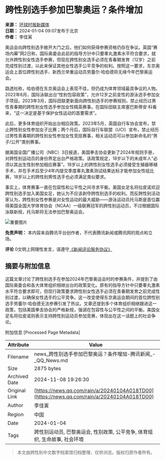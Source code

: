 # 跨性别选手参加巴黎奥运？条件增加

**来源：** [环球时报新媒体](https://news.qq.com/omn/author/8QMc2Hpb6Y0avzje)  
**日期：** 2024-01-04 09:07发布于北京  
**作者：** 李佳寅

奥运会向跨性别选手敞开大门之后，他们如何获得参赛资格仍存在争议。英国“赛场内幕”网2日称，国际奥委会此前的指导方针中只要睾丸激素水平符合要求，就允许跨性别女性选手参赛，但现在跨性别女选手必须在青春期发育（12岁）之前完成性别过渡，以此来保证其他女性选手公平竞争的权利。按照这一要求，东京奥运会上首位跨性别选手、新西兰举重运动员劳蕾尔·哈伯德将无缘今年巴黎奥运会。

路透社称，哈伯德在东京奥运会上表现不佳，但仍成为体育领域最具争议的人物。2022年6月，国际泳联出台“性别包容政策”，允许12岁之前变性的游泳选手参加女子项目。2023年3月，国际田联更新面向跨性别选手的参赛规则，禁止经历过男性青春期的跨性别女性选手参加女性精英赛事。在国际田联主席塞巴斯蒂安·科看来，“这一决定是基于保护女性运动的首要需求”。

此后，更多体育组织开始出台相应政策。2023年5月，英国自行车协会宣布，禁止跨性别女性参加女子比赛；两个月后，国际自行车联盟（UCI）宣布，禁止经历过男性青春期的跨性别女性参加女性竞技赛事，相关运动员可以参加新命名的“男子/公开”类别赛事。

据美国全国广播公司（NBC）3日报道，美国拳击协会更新了2024年规则手册，对跨性别运动员的身份界定出台严格政策。该政策规定，18岁以下的未成年人“必须以其出生性别参加相应赛事”。18岁以上的跨性别女性选手必须接受生殖器移植手术，并在手术后至少4年内提交季度睾丸激素测试结果达标才能参加女性组比赛，18岁以上的跨性别男性选手也必须满足类似要求。

事实上，体育赛事一直在包容性和公平性之间寻求平衡。美国女足名将拉皮诺欢迎跨性别选手加入美国女足，她认为不应该剥夺跨性别选手的权利。而反跨性别活动家认为，跨性别女性参赛是对女性运动的最大威胁——游泳运动员托马斯是首位赢得美国全国大学体育协会（NCAA）一级联赛冠军的跨性别运动员，不过根据国际泳联新规，托马斯将无法参加巴黎奥运会。

![重要图片](https://inews.gtimg.com/newsapp_bt/0/1012205723968_6694/0)

**免责声明：** 本内容来自腾讯平台创作者，不代表腾讯新闻或腾讯网的观点和立场。

**评论** 0文明上网理性发言，请遵守[《新闻评论服务协议》](https://new.qq.com/static/coralinfo.htm)

## 摘要与附加信息

<!-- tcd_abstract -->
这篇文章讨论了跨性别选手在参加2024年巴黎奥运会时的参赛条件，并提到了由国际奥委会和各大体育组织相继出台的政策变化。原有的指导方针中只要睾丸激素水平符合要求即可，但现行政策要求跨性别女性选手必须在青春期发育之前完成性别过渡，以确保女性选手的公平竞争。这一改变使得东京奥运会期间的首位跨性别选手劳蕾尔·哈伯德无法参赛引发了热议。文章还提到多个体育组织相继跟进这一政策，包括美国拳击协会的严格新规，强调在包容性与公平性之间的平衡。美国女足名将拉皮诺则表示支持跨性别运动员参加竞赛，体现出在这一话题上的社会争论。
<!-- tcd_abstract_end -->

附加信息 [Processed Page Metadata]

| Attribute       | Value                                  |
|-----------------|----------------------------------------|
| Filename        | news_跨性别选手参加巴黎奥运？条件增加-腾讯新闻_-_QQ_News.md                             |
| Size            | 2875 bytes                           |
| Archived Date   | 2024-11-08 19:26:30                             |
| Original Link   | [https://news.qq.com/rain/a/20240104A018TD00](https://news.qq.com/rain/a/20240104A018TD00)                       |
| Author          | 李佳寅                               |
| Region          | 中国                               |
| Date            | 2024-01-04                                 |
| Tags            | 跨性别运动员, 巴黎奥运会, 性别政策, 公平竞争, 体育组织, 生命故事, 社会环境                                 |
>
> 本文由跨性别中文数字档案馆归档整理，仅供浏览。版权归原作者所有。
>